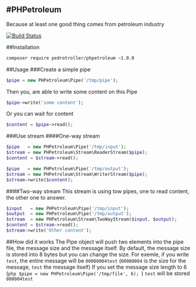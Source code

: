 #PHPetroleum
------------
Because at least one good thing comes from petroleum industry

[![Build Status](https://travis-ci.org/PedroTroller/PHPetroleum.svg)](https://travis-ci.org/PedroTroller/PHPetroleum)

##Installation

```bash
composer require pedrotroller/phpetroleum ~1.0.0
```

##Usage
###Create a simple pipe
```php
$pipe = new PHPetroleum\Pipe('/tmp/pipe');
```

Then you, are able to write some content on this Pipe
```php
$pipe->write('some content');
```

Or you can wait for content
```php
$content = $pipe->read();
```

###Use stream
####One-way stream
```php
$pipe   = new PHPetroleum\Pipe('/tmp/input');
$stream = new PHPetroleum\Stream\ReaderStream($pipe);
$content = $stream->read();
```
```php
$pipe   = new PHPetroleum\Pipe('/tmp/output');
$stream = new PHPetroleum\Stream\WriterStream($pipe);
$stream->write($content);
```

####Two-way stream
This stream is using tow pipes, one to read content, the other one to answer.
```php
$input   = new PHPetroleum\Pipe('/tmp/input');
$output  = new PHPetroleum\Pipe('/tmp/output');
$stream  = new PHPetroleum\Stream\TwoWayStream($input, $output);
$content = $stream->read();
$stream->write('Other content');
```

##How did it works
The Pipe object will push two elements into the pipe file, the message size and the message itself.
By default, the message size is stored into 8 bytes but you can change the size.
For exemle, if you write ```test```, the entire message will be ```00000004test``` (```00000004``` is the size for the message, ```test``` the message itself)
If you set the message size length to 6 (```php $pipe = new PHPetroleum\Pipe('/tmp/file', 6); ```) ```test``` will be stored ```000004test```
